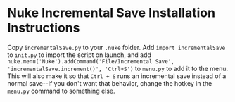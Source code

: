 # Nuke Incremental Save Installation Instructions

Copy `incrementalSave.py` to your `.nuke` folder. Add `import incrementalSave` to `init.py` to import the script on launch, and add `nuke.menu('Nuke').addCommand('File/Incremental Save', 'incrementalSave.increment()', 'Ctrl+S')` to `menu.py` to add it to the menu. This will also make it so that `Ctrl + S` runs an incremental save instead of a normal save--if you don't want that behavior, change the hotkey in the `menu.py` command to something else.

